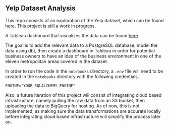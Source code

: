 ## Yelp Dataset Analysis

This repo consists of an exploration of the Yelp dataset, which can be found [here](https://www.yelp.com/dataset). This project is still a work in progress.

A Tableau dashboard that visualizes the data can be found [here](https://public.tableau.com/app/profile/eric7616/viz/YelpWorkInProgress/Story1?publish=yes).

The goal is to add the relevant data to a PostgreSQL database, model the data using dbt, then create a dashboard in Tableau in order for potential business owners to have an idea of the business environment in one of the eleven metropolitan areas covered in the dataset.

In order to run the code in the `notebooks` directory, a `.env` file will need to be created in the `notebooks` directory with the following credentials.

`ENGINE="YOUR_SQLALCHEMY_ENGINE"`

Also, a future iteration of this project will consist of integrating cloud based infrastructure, namely pulling the raw data from an S3 bucket, then uploading the data to BigQuery for hosting. As of now, this is not implemented, as making sure the data transformations are accurate locally before integrating cloud based infrastructure will simplify the process later on.